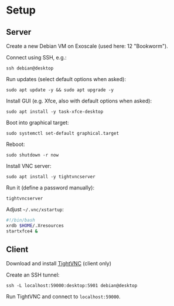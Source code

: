 # Setup

## Server

Create a new Debian VM on Exoscale (used here: 12 "Bookworm").

Connect using SSH, e.g.:

    ssh debian@desktop

Run updates (select default options when asked):

    sudo apt update -y && sudo apt upgrade -y

Install GUI (e.g. Xfce, also with default options when asked):

    sudo apt install -y task-xfce-desktop

Boot into graphical target:

    sudo systemctl set-default graphical.target

Reboot:

    sudo shutdown -r now

Install VNC server:

    sudo apt install -y tightvncserver

Run it (define a password manually):

    tightvncserver

Adjust `~/.vnc/xstartup`:

```sh
#!/bin/bash
xrdb $HOME/.Xresources
startxfce4 &
```

## Client

Download and install [TightVNC](https://www.tightvnc.com/download.php) (client only)

Create an SSH tunnel:

    ssh -L localhost:59000:desktop:5901 debian@desktop

Run TightVNC and connect to `localhost:59000`.
